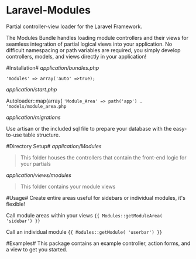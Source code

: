Laravel-Modules
===============

Partial controller-view loader for the Laravel Framework.

The Modules Bundle handles loading module controllers and their views for seamless integration of 
partial logical views into your application.  No difficult namespacing or path variables are 
required, you simply develop controllers, models, and views directly in your application!


#Installation#
*application/bundles.php*

`'modules' => array('auto' =>true);`

*application/start.php*

Autoloader::map(array(
`'Module_Area' => path('app') . 'models/module_area.php`

*application/migrations*

Use artisan or the included sql file to prepare your database with the easy-to-use table structure.

#Directory Setup#
*application/Modules*

> This folder houses the controllers that contain the front-end logic for your partials

*application/views/modules*

> This folder contains your module views

#Usage#
Create entire areas useful for sidebars or individual modules, it's flexible!

Call module areas within your views
`{{ Modules::getModuleArea( 'sidebar') }}`

Call an individual module
`{{ Modules::getModule( 'userbar') }}`

#Examples#
This package contains an example controller, action forms, and a view to get you started.

